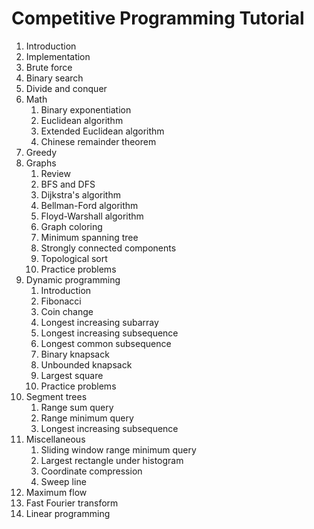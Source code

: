 # Competitive Programming Tutorial

1. Introduction
2. Implementation
3. Brute force
4. Binary search
5. Divide and conquer
6. Math
    1. Binary exponentiation
    2. Euclidean algorithm
    3. Extended Euclidean algorithm
    4. Chinese remainder theorem
7. Greedy
8. Graphs
    1. Review
    2. BFS and DFS
    3. Dijkstra's algorithm
    4. Bellman-Ford algorithm
    5. Floyd-Warshall algorithm
    6. Graph coloring
    7. Minimum spanning tree
    8. Strongly connected components
    9. Topological sort
    10. Practice problems
9. Dynamic programming
    1. Introduction
    2. Fibonacci
    3. Coin change
    4. Longest increasing subarray
    5. Longest increasing subsequence
    6. Longest common subsequence
    7. Binary knapsack
    8. Unbounded knapsack
    9. Largest square
    10. Practice problems
10. Segment trees
    1. Range sum query
    2. Range minimum query
    3. Longest increasing subsequence
11. Miscellaneous
    1. Sliding window range minimum query
    2. Largest rectangle under histogram
    3. Coordinate compression
    4. Sweep line
12. Maximum flow
13. Fast Fourier transform
14. Linear programming
